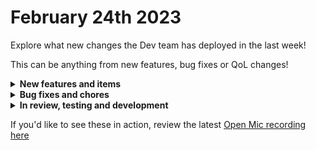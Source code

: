 # February 24th 2023

Explore what new changes the Dev team has deployed in the last week!

This can be anything from new features, bug fixes or QoL changes!

<details>

<summary><strong>New features and items</strong></summary>

* Auvik integration

</details>

<details>

<summary><strong>Bug fixes and chores</strong></summary>

* Fixed CSP Failing to Delegate Admin - Claims Graph Uninstalled
* Fixed Hubspot Update Contact action missing the contact\_id field
* Fixed a problem where changing the category of an org var secret would reveal the secret value

</details>

<details>

<summary><strong>In review, testing and development</strong></summary>

* Add timezone support for cron triggers
* Fix cloning items with circular references
* Microsoft graph subscription triggers (QA)
* SonicWall
* New Crowdstrike actions for Users and Detections (QA)
* Prevent double click on new workflow submit button resulting in multiple new workflows (QA)

</details>

If you'd like to see these in action, review the latest [Open Mic recording here](../roc-open-mics/february-24th-2023-nc20-and-r0c2-show-off-auvik-integration-and-workflows.md)
